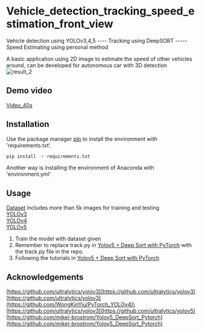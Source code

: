 # Vehicle_detection_tracking_speed_estimation_front_view
Vehicle detection using YOLOv3,4,5 ---- Tracking using DeepSORT -----Speed Estimating using personal method 

A basic application using 2D image to estimate the speed of other vehicles around, can be developed for autonomous car with 3D detection \
![result_2](https://user-images.githubusercontent.com/59309335/123516449-530a8880-d6c6-11eb-8eb8-a853b1b6fc6a.png)

## Demo video
[Video_40s](https://www.youtube.com/watch?v=CZPUt3wOUQM)
## Installation

Use the package manager [pip](https://pip.pypa.io/en/stable/) to install the environment with 'requirements.txt'.

```bash
pip install -r requirements.txt
```
Another way is installing the environment of Anaconda with 'environment.yml'

## Usage
[Dataset](https://drive.google.com/file/d/1RLM-2oQtMRDzjNpKPFuknalF91G8Iut2/view?usp=sharing) includes more than 5k images for training and testing \
[YOLOv3](https://github.com/ultralytics/yolov3) \
[YOLOv4](https://github.com/WongKinYiu/PyTorch_YOLOv4)\
[YOLOv5](https://github.com/ultralytics/yolov5) 

1. Train the model with dataset given
2. Remember to replace track.py in [Yolov5 + Deep Sort with PyTorch](https://github.com/mikel-brostrom/Yolov5_DeepSort_Pytorch) with the track.py file in the repo.
3. Following the tutorials in [Yolov5 + Deep Sort with PyTorch](https://github.com/mikel-brostrom/Yolov5_DeepSort_Pytorch)

## Acknowledgements
[https://github.com/ultralytics/yolov3](https://github.com/ultralytics/yolov3) \
[https://github.com/ultralytics/yolov3](https://github.com/WongKinYiu/PyTorch_YOLOv4)\
[https://github.com/ultralytics/yolov3](https://github.com/ultralytics/yolov5) \
[https://github.com/mikel-brostrom/Yolov5_DeepSort_Pytorch](https://github.com/mikel-brostrom/Yolov5_DeepSort_Pytorch)


